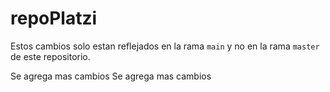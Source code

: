 # repoPlatzi





Estos cambios solo estan reflejados en la rama `main` y no en la rama `master` de este repositorio.



Se agrega mas cambios
Se agrega mas cambios
